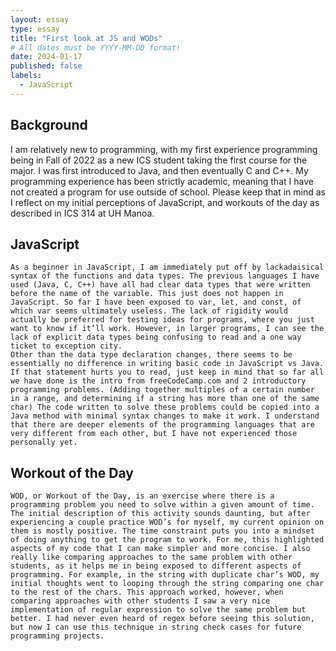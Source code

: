 ```yaml
---
layout: essay
type: essay
title: "First look at JS and WODs"
# All dates must be YYYY-MM-DD format!
date: 2024-01-17
published: false
labels:
  - JavaScript
---
```


## Background
I am relatively new to programming, with my first experience programming being in Fall of 2022 as a new ICS student taking the first course for the major. I was first introduced to Java, and then eventually C and C++. My programming experience has been strictly academic, meaning that I have not created a program for use outside of school. Please keep that in mind as I reflect on my initial perceptions of JavaScript, and workouts of the day as described in ICS 314 at UH Manoa.

## JavaScript
	As a beginner in JavaScript, I am immediately put off by lackadaisical syntax of the functions and data types. The previous languages I have used (Java, C, C++) have all had clear data types that were written before the name of the variable. This just does not happen in JavaScript. So far I have been exposed to var, let, and const, of which var seems ultimately useless. The lack of rigidity would actually be preferred for testing ideas for programs, where you just want to know if it’ll work. However, in larger programs, I can see the lack of explicit data types being confusing to read and a one way ticket to exception city. 
	Other than the data type declaration changes, there seems to be essentially no difference in writing basic code in JavaScript vs Java. If that statement hurts you to read, just keep in mind that so far all we have done is the intro from freeCodeCamp.com and 2 introductory programming problems. (Adding together multiples of a certain number in a range, and determining if a string has more than one of the same char) The code written to solve these problems could be copied into a Java method with minimal syntax changes to make it work. I understand that there are deeper elements of the programming languages that are very different from each other, but I have not experienced those personally yet. 

 ## Workout of the Day
	WOD, or Workout of the Day, is an exercise where there is a programming problem you need to solve within a given amount of time. The initial description of this activity sounds daunting, but after experiencing a couple practice WOD’s for myself, my current opinion on them is mostly positive. The time constraint puts you into a mindset of doing anything to get the program to work. For me, this highlighted aspects of my code that I can make simpler and more concise. I also really like comparing approaches to the same problem with other students, as it helps me in being exposed to different aspects of programming. For example, in the string with duplicate char’s WOD, my initial thoughts went to looping through the string comparing one char to the rest of the chars. This approach worked, however, when comparing approaches with other students I saw a very nice implementation of regular expression to solve the same problem but better. I had never even heard of regex before seeing this solution, but now I can use this technique in string check cases for future programming projects.


